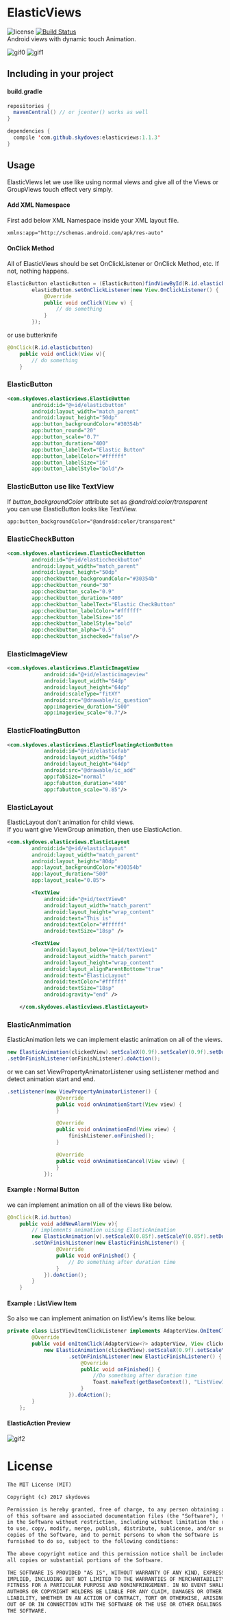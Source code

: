 # ElasticViews 
![license](https://img.shields.io/badge/license-MIT%20License-blue.svg)
[![Build Status](https://travis-ci.org/skydoves/ElasticViews.svg?branch=master)](https://travis-ci.org/skydoves/ElasticViews)<br>
Android views with dynamic touch Animation.

![gif0](https://cloud.githubusercontent.com/assets/24237865/22188970/cc138f6a-e15c-11e6-8a17-a8bccb3e6dcd.gif)
![gif1](https://cloud.githubusercontent.com/assets/24237865/22190352/148831ac-e166-11e6-8b4a-9617f18242da.gif)

## Including in your project
#### build.gradle
```java
repositories {
  mavenCentral() // or jcenter() works as well
}

dependencies {
  compile 'com.github.skydoves:elasticviews:1.1.3'
}
```

## Usage
ElasticViews let we use like using normal views and give all of the Views or GroupViews touch effect very simply.

#### Add XML Namespace
First add below XML Namespace inside your XML layout file.

```xml
xmlns:app="http://schemas.android.com/apk/res-auto"
```

#### OnClick Method
All of ElasticViews should be set OnClickListener or OnClick Method, etc. If not, nothing happens.
```java
ElasticButton elasticButton = (ElasticButton)findViewById(R.id.elasticbutton);
        elasticButton.setOnClickListener(new View.OnClickListener() {
            @Override
            public void onClick(View v) {
                // do something
            }
        });
```

or use butterknife
```java
@OnClick(R.id.elasticbutton)
    public void onClick(View v){
        // do something
    }
```

### ElasticButton
```xml
<com.skydoves.elasticviews.ElasticButton
        android:id="@+id/elasticbutton"
        android:layout_width="match_parent"
        android:layout_height="50dp"
        app:button_backgroundColor="#30354b"
        app:button_round="20"
        app:button_scale="0.7"
        app:button_duration="400"
        app:button_labelText="Elastic Button"
        app:button_labelColor="#ffffff"
        app:button_labelSize="16"
        app:button_labelStyle="bold"/>
```

### ElasticButton use like TextView
If _button_backgroundColor_ attribute set as _@android:color/transparent_ <br>
you can use ElasticButton looks like TextView.
```xml
app:button_backgroundColor="@android:color/transparent"
```

### ElasticCheckButton
```xml
<com.skydoves.elasticviews.ElasticCheckButton
        android:id="@+id/elasticcheckbutton"
        android:layout_width="match_parent"
        android:layout_height="50dp"
        app:checkbutton_backgroundColor="#30354b"
        app:checkbutton_round="30"
        app:checkbutton_scale="0.9"
        app:checkbutton_duration="400"
        app:checkbutton_labelText="Elastic CheckButton"
        app:checkbutton_labelColor="#ffffff"
        app:checkbutton_labelSize="16"
        app:checkbutton_labelStyle="bold"
        app:checkbutton_alpha="0.5"
        app:checkbutton_ischecked="false"/>
```

### ElasticImageView
```xml
<com.skydoves.elasticviews.ElasticImageView
            android:id="@+id/elasticimageview"
            android:layout_width="64dp"
            android:layout_height="64dp"
            android:scaleType="fitXY"
            android:src="@drawable/ic_question"
            app:imageview_duration="500"
            app:imageview_scale="0.7"/>
```

### ElasticFloatingButton
```xml
<com.skydoves.elasticviews.ElasticFloatingActionButton
            android:id="@+id/elasticfab"
            android:layout_width="64dp"
            android:layout_height="64dp"
            android:src="@drawable/ic_add"
            app:fabSize="normal"
            app:fabutton_duration="400"
            app:fabutton_scale="0.85"/>
```

### ElasticLayout
ElasticLayout don't animation for child views.<br>
If you want give ViewGroup animation, then use ElasticAction.
```xml
<com.skydoves.elasticviews.ElasticLayout
        android:id="@+id/elasticlayout"
        android:layout_width="match_parent"
        android:layout_height="80dp"
        app:layout_backgroundColor="#30354b"
        app:layout_duration="500"
        app:layout_scale="0.85">

        <TextView
            android:id="@+id/textView0"
            android:layout_width="match_parent"
            android:layout_height="wrap_content"
            android:text="This is"
            android:textColor="#ffffff"
            android:textSize="18sp" />

        <TextView
            android:layout_below="@+id/textView1"
            android:layout_width="match_parent"
            android:layout_height="wrap_content"
            android:layout_alignParentBottom="true"
            android:text="ElasticLayout"
            android:textColor="#ffffff"
            android:textSize="18sp"
            android:gravity="end" />

    </com.skydoves.elasticviews.ElasticLayout>
```

### ElasticAnmimation
ElasticAnimation lets we can implement elastic animation on all of the views.<br>
```java
new ElasticAnimation(clickedView).setScaleX(0.9f).setScaleY(0.9f).setDuration(400)
.setOnFinishListener(onFinishListener).doAction();
```
or we can set ViewPropertyAnimatorListener using setListener method and detect animation start and end.
```java
.setListener(new ViewPropertyAnimatorListener() {
                @Override
                public void onAnimationStart(View view) {
                }

                @Override
                public void onAnimationEnd(View view) {
                    finishListener.onFinished();
                }

                @Override
                public void onAnimationCancel(View view) {
                }
            });
```

#### Example : Normal Button
we can implement animation on all of the views like below.
```java
@OnClick(R.id.button)
    public void addNewAlarm(View v){
        // implements animation uising ElasticAnimation
        new ElasticAnimation(v).setScaleX(0.85f).setScaleY(0.85f).setDuration(500)
        .setOnFinishListener(new ElasticFinishListener() {
                @Override
                public void onFinished() {
                    // Do something after duration time
                }
            }).doAction();
        }
    }
```

#### Example : ListView Item
So also we can implement animation on listView's items like below.
```java
private class ListViewItemClickListener implements AdapterView.OnItemClickListener{
        @Override
        public void onItemClick(AdapterView<?> adapterView, View clickedView, final int pos, long id) {
            new ElasticAnimation(clickedView).setScaleX(0.9f).setScaleY(0.9f).setDuration(400)
                    .setOnFinishListener(new ElasticFinishListener() {
                        @Override
                        public void onFinished() {
                            //Do something after duration time
                            Toast.makeText(getBaseContext(), "ListViewItem" + pos, Toast.LENGTH_SHORT).show();
                        }
                    }).doAction();
        }
    };
```

#### ElasticAction Preview
![gif2](https://cloud.githubusercontent.com/assets/24237865/22189011/14bc94aa-e15d-11e6-9078-2dfc9d97ef87.gif)


# License
```xml
The MIT License (MIT)

Copyright (c) 2017 skydoves

Permission is hereby granted, free of charge, to any person obtaining a copy
of this software and associated documentation files (the "Software"), to deal
in the Software without restriction, including without limitation the rights
to use, copy, modify, merge, publish, distribute, sublicense, and/or sell
copies of the Software, and to permit persons to whom the Software is
furnished to do so, subject to the following conditions:

The above copyright notice and this permission notice shall be included in
all copies or substantial portions of the Software.

THE SOFTWARE IS PROVIDED "AS IS", WITHOUT WARRANTY OF ANY KIND, EXPRESS OR
IMPLIED, INCLUDING BUT NOT LIMITED TO THE WARRANTIES OF MERCHANTABILITY,
FITNESS FOR A PARTICULAR PURPOSE AND NONINFRINGEMENT. IN NO EVENT SHALL THE
AUTHORS OR COPYRIGHT HOLDERS BE LIABLE FOR ANY CLAIM, DAMAGES OR OTHER
LIABILITY, WHETHER IN AN ACTION OF CONTRACT, TORT OR OTHERWISE, ARISING FROM,
OUT OF OR IN CONNECTION WITH THE SOFTWARE OR THE USE OR OTHER DEALINGS IN
THE SOFTWARE.
```
